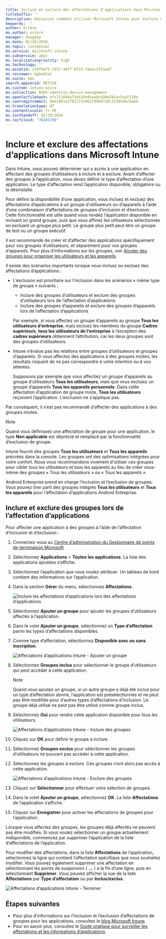 ```yaml
---
title: Inclure et exclure des affectations d’applications dans Microsoft Intune
titleSuffix: ''
description: Découvrez comment utiliser Microsoft Intune pour inclure et exclure des affectations d’applications.
keywords: ''
author: Erikre
ms.author: erikre
manager: dougeby
ms.date: 02/28/2020
ms.topic: conceptual
ms.service: microsoft-intune
ms.subservice: apps
ms.localizationpriority: high
ms.technology: ''
ms.assetid: c59f6df5-3317-4dff-8f19-fdeec33faedf
ms.reviewer: mghadial
ms.suite: ems
search.appverid: MET150
ms.custom: intune-azure
ms.collection: M365-identity-device-management
ms.openlocfilehash: efc712840a75e533e85ea8c930e2b2ac5aaf119e
ms.sourcegitcommit: 9ee2401a2f01373a962749b0728c22385dbcba6d
ms.translationtype: HT
ms.contentlocale: fr-FR
ms.lasthandoff: 02/29/2020
ms.locfileid: "78181736"
---
```

# <a name="include-and-exclude-app-assignments-in-microsoft-intune"></a>Inclure et exclure des affectations d’applications dans Microsoft Intune

Dans Intune, vous pouvez déterminer qui a accès à une application en affectant des groupes d’utilisateurs à inclure et à exclure. Avant d’affecter des groupes à l’application, vous devez définir le type d’affectation d’une application. Le type d’affectation rend l’application disponible, obligatoire ou la désinstalle. 

Pour définir la disponibilité d’une application, vous incluez et excluez des affectations d’applications à un groupe d’utilisateurs ou d’appareils à l’aide d’une combinaison d’affectations de groupes d’inclusion et d’exclusion. Cette fonctionnalité est utile quand vous rendez l’application disponible en incluant un grand groupe, puis que vous affinez les utilisateurs sélectionnés en excluant un groupe plus petit. Le groupe plus petit peut être un groupe de test ou un groupe exécutif. 

Il est recommandé de créer et d’affecter des applications spécifiquement pour vos groupes d’utilisateurs, et séparément pour vos groupes d’appareils. Pour plus d’informations sur les groupes, voir [Ajouter des groupes pour organiser les utilisateurs et les appareils](~/fundamentals/groups-add.md).  

Il existe des scénarios importants lorsque vous incluez ou excluez des affectations d’applications :

- L’exclusion est prioritaire sur l’inclusion dans les scénarios « même type de groupe » suivants :
    - Inclure des groupes d’utilisateurs et exclure des groupes d’utilisateurs lors de l’affectation d’applications
    - Inclure des groupes d’appareils et exclure des groupes d’appareils lors de l’affectation d’applications

    Par exemple, si vous affectez un groupe d’appareils au groupe **Tous les utilisateurs d’entreprise**, mais excluez les membres du groupe **Cadres supérieurs**, **tous les utilisateurs de l’entreprise** à l’exception des **cadres supérieurs** obtiennent l’attribution, car les deux groupes sont des groupes d’utilisateurs.
- Intune n’évalue pas les relations entre groupes d’utilisateurs et groupes d’appareils. Si vous affectez des applications à des groupes mixtes, les résultats risquent de ne pas correspondre à votre intention ou à vos attentes.

    Supposons par exemple que vous affectiez un groupe d’appareils au groupe d’utilisateurs **Tous les utilisateurs**, mais que vous excluiez un groupe d’appareils **Tous les appareils personnels**. Dans cette affectation d’application de groupe mixte, **Tous les utilisateurs** reçoivent l’application. L’exclusion ne s’applique pas.

Par conséquent, il n’est pas recommandé d’affecter des applications à des groupes mixtes.

> [!NOTE]
> Quand vous définissez une affectation de groupe pour une application, le type **Non applicable** est déprécié et remplacé par la fonctionnalité d’exclusion de groupe. 
>
> Intune fournit des groupes **Tous les utilisateurs** et **Tous les appareils** précréés dans la console. Les groupes ont des optimisations intégrées pour votre confort. Nous vous recommandons vivement d’utiliser ces groupes pour cibler tous les utilisateurs et tous les appareils au lieu de créer vous-même des groupes « Tous les utilisateurs » ou « Tous les appareils ».  
>
> Android Enterprise prend en charge l’inclusion et l’exclusion de groupes. Vous pouvez tirer parti des groupes intégrés **Tous les utilisateurs** et **Tous les appareils** pour l’affectation d’applications Android Entreprise. 

## <a name="include-and-exclude-groups-when-assigning-apps"></a>Inclure et exclure des groupes lors de l’affectation d’applications 
Pour affecter une application à des groupes à l’aide de l’affectation d’inclusion et d’exclusion :
1. Connectez-vous au [Centre d’administration du Gestionnaire de points de terminaison Microsoft](https://go.microsoft.com/fwlink/?linkid=2109431).
2. Sélectionnez **Applications** > **Toutes les applications**. La liste des applications ajoutées s’affiche.
3. Sélectionnez l’application que vous voulez attribuer. Un tableau de bord contient des informatinos sur l’application. 
4. Dans la section **Gérer** du menu, sélectionnez **Affectations**. 

    ![Inclure les affectations d’applications lors des affectations d’applications](./media/apps-inc-exl-assignments/apps-inc-exl-01.png)

5. Sélectionnez **Ajouter un groupe** pour ajouter les groupes d’utilisateurs affectés à l’application. 
6. Dans le volet **Ajouter un groupe**, sélectionnez un **Type d’affectation** parmi les types d’affectations disponibles.
7. Comme type d’affectation, sélectionnez **Disponible avec ou sans inscription**.

    ![Affectations d’applications Intune - Ajouter un groupe](./media/apps-inc-exl-assignments/apps-inc-exl-02.png)
8. Sélectionnez **Groupes inclus** pour sélectionner le groupe d’utilisateurs qui peut accéder à cette application.

    > [!NOTE]
    > Quand vous ajoutez un groupe, si un autre groupe a déjà été inclus pour un type d’affectation donné, l’application est présélectionnée et ne peut pas être modifiée pour d’autres types d’affectations d’inclusion. Le groupe déjà utilisé ne peut pas être utilisé comme groupe inclus.

9. Sélectionnez **Oui** pour rendre cette application disponible pour tous les utilisateurs.

    ![Affectations d’applications Intune - Inclure des groupes](./media/apps-inc-exl-assignments/apps-inc-exl-03.png)
10. Cliquez sur **OK** pour définir le groupe à inclure.
11. Sélectionnez **Groupes exclus** pour sélectionner les groupes d’utilisateurs ne pouvant pas accéder à cette application. 
12. Sélectionnez les groupes à exclure. Ces groupes n’ont alors pas accès à cette application.

    ![Affectations d’applications Intune - Exclure des groupes](./media/apps-inc-exl-assignments/apps-inc-exl-04.png)
13. Cliquez sur **Sélectionner** pour effectuer votre sélection de groupes.
14. Dans le volet **Ajouter un groupe**, sélectionnez **OK**. La liste **Affectations** de l’application s’affiche.
15. Cliquez sur **Enregistrer** pour activer les affectations de groupes pour l’application.

Lorsque vous affectez des groupes, les groupes déjà affectés ne peuvent pas être modifiés. Si vous voulez sélectionner un groupe actuellement indisponible, commencez par supprimer l’application de la liste d’affectations de l’application. 

Pour modifier des affectations, dans la liste **Affectations** de l’application, sélectionnez la ligne qui contient l’affectation spécifique que vous souhaitez modifier. Vous pouvez également supprimer une affectation en sélectionnant les points de suspension ( **...** ) à la fin d’une ligne, puis en sélectionnant **Supprimer**. Vous pouvez afficher la vue de la liste **Affectations** par **Type d’affectation** ou par **Inclus/exclus**.

![Affectations d’applications Intune - Terminer](./media/apps-inc-exl-assignments/apps-inc-exl-05.png)

## <a name="next-steps"></a>Étapes suivantes

- Pour plus d’informations sur l’inclusion et l’exclusion d’affectations de groupes pour les applications, consultez le [blog Microsoft Intune](https://aka.ms/new_app_assignment_process).
- Pour en savoir plus, consultez le [Guide pratique pour surveiller les affectations et les informations d’applications](apps-monitor.md).

